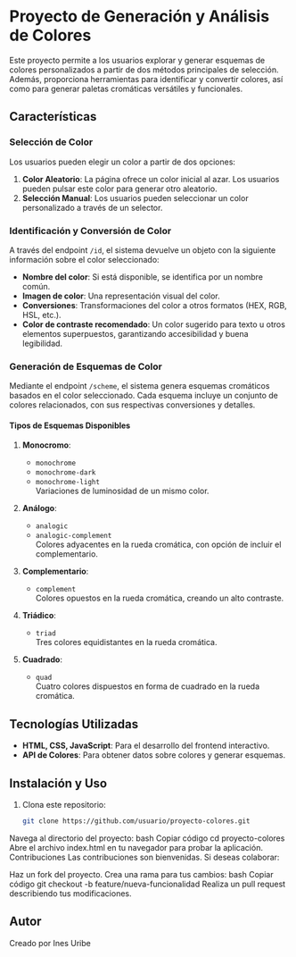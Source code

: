 # Proyecto de Generación y Análisis de Colores

Este proyecto permite a los usuarios explorar y generar esquemas de colores personalizados a partir de dos métodos principales de selección. Además, proporciona herramientas para identificar y convertir colores, así como para generar paletas cromáticas versátiles y funcionales.

## Características

### Selección de Color
Los usuarios pueden elegir un color a partir de dos opciones:
1. **Color Aleatorio**: La página ofrece un color inicial al azar. Los usuarios pueden pulsar este color para generar otro aleatorio.
2. **Selección Manual**: Los usuarios pueden seleccionar un color personalizado a través de un selector.

### Identificación y Conversión de Color
A través del endpoint `/id`, el sistema devuelve un objeto con la siguiente información sobre el color seleccionado:
- **Nombre del color**: Si está disponible, se identifica por un nombre común.
- **Imagen de color**: Una representación visual del color.
- **Conversiones**: Transformaciones del color a otros formatos (HEX, RGB, HSL, etc.).
- **Color de contraste recomendado**: Un color sugerido para texto u otros elementos superpuestos, garantizando accesibilidad y buena legibilidad.

### Generación de Esquemas de Color
Mediante el endpoint `/scheme`, el sistema genera esquemas cromáticos basados en el color seleccionado. Cada esquema incluye un conjunto de colores relacionados, con sus respectivas conversiones y detalles.

#### Tipos de Esquemas Disponibles
1. **Monocromo**:
   - `monochrome`
   - `monochrome-dark`
   - `monochrome-light`  
   Variaciones de luminosidad de un mismo color.

2. **Análogo**:
   - `analogic`
   - `analogic-complement`  
   Colores adyacentes en la rueda cromática, con opción de incluir el complementario.

3. **Complementario**:
   - `complement`  
   Colores opuestos en la rueda cromática, creando un alto contraste.

4. **Triádico**:
   - `triad`  
   Tres colores equidistantes en la rueda cromática.

5. **Cuadrado**:
   - `quad`  
   Cuatro colores dispuestos en forma de cuadrado en la rueda cromática.

## Tecnologías Utilizadas
- **HTML, CSS, JavaScript**: Para el desarrollo del frontend interactivo.
- **API de Colores**: Para obtener datos sobre colores y generar esquemas.

## Instalación y Uso
1. Clona este repositorio:
   ```bash
   git clone https://github.com/usuario/proyecto-colores.git
Navega al directorio del proyecto:
bash
Copiar código
cd proyecto-colores
Abre el archivo index.html en tu navegador para probar la aplicación.
Contribuciones
Las contribuciones son bienvenidas. Si deseas colaborar:

Haz un fork del proyecto.
Crea una rama para tus cambios:
bash
Copiar código
git checkout -b feature/nueva-funcionalidad
Realiza un pull request describiendo tus modificaciones.


## Autor
Creado por Ines Uribe







